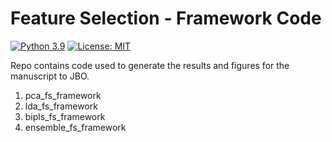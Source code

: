 # Feature Selection - Framework Code

[![Python 3.9](https://img.shields.io/badge/python-3.9-blue)](https://www.python.org/downloads/release/python-390/)
[![License: MIT](https://img.shields.io/badge/License-MIT-yellow.svg)](https://opensource.org/licenses/MIT)

Repo contains code used to generate the results and figures for the manuscript to JBO.

1. pca_fs_framework
2. lda_fs_framework
3. bipls_fs_framework
4. ensemble_fs_framework
